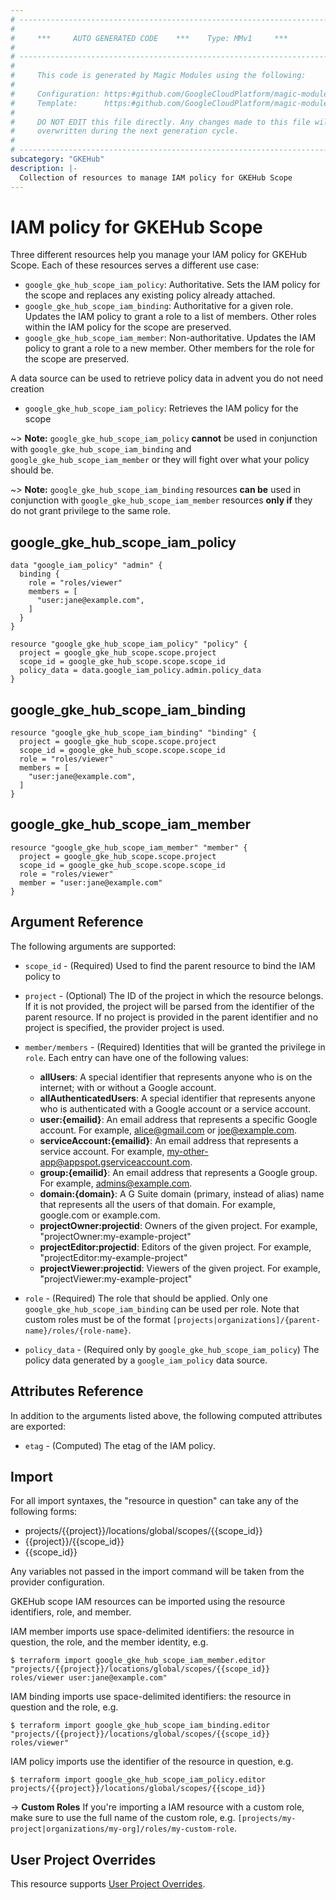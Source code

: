 ```yaml
---
# ----------------------------------------------------------------------------
#
#     ***     AUTO GENERATED CODE    ***    Type: MMv1     ***
#
# ----------------------------------------------------------------------------
#
#     This code is generated by Magic Modules using the following:
#
#     Configuration: https:#github.com/GoogleCloudPlatform/magic-modules/tree/main/mmv1/products/gkehub2/Scope.yaml
#     Template:      https:#github.com/GoogleCloudPlatform/magic-modules/tree/main/mmv1/templates/terraform/resource_iam.html.markdown.tmpl
#
#     DO NOT EDIT this file directly. Any changes made to this file will be
#     overwritten during the next generation cycle.
#
# ----------------------------------------------------------------------------
subcategory: "GKEHub"
description: |-
  Collection of resources to manage IAM policy for GKEHub Scope
---
```


# IAM policy for GKEHub Scope

Three different resources help you manage your IAM policy for GKEHub Scope. Each of these resources serves a different use case:

* `google_gke_hub_scope_iam_policy`: Authoritative. Sets the IAM policy for the scope and replaces any existing policy already attached.
* `google_gke_hub_scope_iam_binding`: Authoritative for a given role. Updates the IAM policy to grant a role to a list of members. Other roles within the IAM policy for the scope are preserved.
* `google_gke_hub_scope_iam_member`: Non-authoritative. Updates the IAM policy to grant a role to a new member. Other members for the role for the scope are preserved.

A data source can be used to retrieve policy data in advent you do not need creation

* `google_gke_hub_scope_iam_policy`: Retrieves the IAM policy for the scope

~> **Note:** `google_gke_hub_scope_iam_policy` **cannot** be used in conjunction with `google_gke_hub_scope_iam_binding` and `google_gke_hub_scope_iam_member` or they will fight over what your policy should be.

~> **Note:** `google_gke_hub_scope_iam_binding` resources **can be** used in conjunction with `google_gke_hub_scope_iam_member` resources **only if** they do not grant privilege to the same role.



## google_gke_hub_scope_iam_policy

```hcl
data "google_iam_policy" "admin" {
  binding {
    role = "roles/viewer"
    members = [
      "user:jane@example.com",
    ]
  }
}

resource "google_gke_hub_scope_iam_policy" "policy" {
  project = google_gke_hub_scope.scope.project
  scope_id = google_gke_hub_scope.scope.scope_id
  policy_data = data.google_iam_policy.admin.policy_data
}
```

## google_gke_hub_scope_iam_binding

```hcl
resource "google_gke_hub_scope_iam_binding" "binding" {
  project = google_gke_hub_scope.scope.project
  scope_id = google_gke_hub_scope.scope.scope_id
  role = "roles/viewer"
  members = [
    "user:jane@example.com",
  ]
}
```

## google_gke_hub_scope_iam_member

```hcl
resource "google_gke_hub_scope_iam_member" "member" {
  project = google_gke_hub_scope.scope.project
  scope_id = google_gke_hub_scope.scope.scope_id
  role = "roles/viewer"
  member = "user:jane@example.com"
}
```


## Argument Reference

The following arguments are supported:

* `scope_id` - (Required) Used to find the parent resource to bind the IAM policy to

* `project` - (Optional) The ID of the project in which the resource belongs.
    If it is not provided, the project will be parsed from the identifier of the parent resource. If no project is provided in the parent identifier and no project is specified, the provider project is used.

* `member/members` - (Required) Identities that will be granted the privilege in `role`.
  Each entry can have one of the following values:
  * **allUsers**: A special identifier that represents anyone who is on the internet; with or without a Google account.
  * **allAuthenticatedUsers**: A special identifier that represents anyone who is authenticated with a Google account or a service account.
  * **user:{emailid}**: An email address that represents a specific Google account. For example, alice@gmail.com or joe@example.com.
  * **serviceAccount:{emailid}**: An email address that represents a service account. For example, my-other-app@appspot.gserviceaccount.com.
  * **group:{emailid}**: An email address that represents a Google group. For example, admins@example.com.
  * **domain:{domain}**: A G Suite domain (primary, instead of alias) name that represents all the users of that domain. For example, google.com or example.com.
  * **projectOwner:projectid**: Owners of the given project. For example, "projectOwner:my-example-project"
  * **projectEditor:projectid**: Editors of the given project. For example, "projectEditor:my-example-project"
  * **projectViewer:projectid**: Viewers of the given project. For example, "projectViewer:my-example-project"

* `role` - (Required) The role that should be applied. Only one
    `google_gke_hub_scope_iam_binding` can be used per role. Note that custom roles must be of the format
    `[projects|organizations]/{parent-name}/roles/{role-name}`.

* `policy_data` - (Required only by `google_gke_hub_scope_iam_policy`) The policy data generated by
  a `google_iam_policy` data source.

## Attributes Reference

In addition to the arguments listed above, the following computed attributes are
exported:

* `etag` - (Computed) The etag of the IAM policy.

## Import

For all import syntaxes, the "resource in question" can take any of the following forms:

* projects/{{project}}/locations/global/scopes/{{scope_id}}
* {{project}}/{{scope_id}}
* {{scope_id}}

Any variables not passed in the import command will be taken from the provider configuration.

GKEHub scope IAM resources can be imported using the resource identifiers, role, and member.

IAM member imports use space-delimited identifiers: the resource in question, the role, and the member identity, e.g.
```
$ terraform import google_gke_hub_scope_iam_member.editor "projects/{{project}}/locations/global/scopes/{{scope_id}} roles/viewer user:jane@example.com"
```

IAM binding imports use space-delimited identifiers: the resource in question and the role, e.g.
```
$ terraform import google_gke_hub_scope_iam_binding.editor "projects/{{project}}/locations/global/scopes/{{scope_id}} roles/viewer"
```

IAM policy imports use the identifier of the resource in question, e.g.
```
$ terraform import google_gke_hub_scope_iam_policy.editor projects/{{project}}/locations/global/scopes/{{scope_id}}
```

-> **Custom Roles** If you're importing a IAM resource with a custom role, make sure to use the
 full name of the custom role, e.g. `[projects/my-project|organizations/my-org]/roles/my-custom-role`.

## User Project Overrides

This resource supports [User Project Overrides](https://registry.terraform.io/providers/hashicorp/google/latest/docs/guides/provider_reference#user_project_override).
